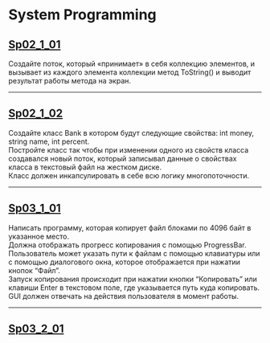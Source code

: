 # System Programming
 
## [Sp02_1_01](/Sp02_1_01/)

Создайте поток, который «принимает» в себя коллекцию элементов, и вызывает из каждого элемента коллекции метод ToString() и выводит результат работы метода на экран.

-----

## [Sp02_1_02](/Sp02_1_02/)

Создайте класс Bank в котором будут следующие свойства: int money, string name, int percent.<br>
Постройте класс так чтобы при изменении одного из свойств класса создавался новый поток, который записывал данные о свойствах класса в текстовый файл на жестком диске.<br>
Класс должен инкапсулировать в себе всю логику многопоточности.

-----

## [Sp03_1_01](/Sp03_1_01/)

Написать программу, которая копирует файл блоками по 4096 байт в указанное место.<br>
Должна отображать прогресс копирования с помощью ProgressBar.<br>
Пользователь может указать пути к файлам с помощью клавиатуры или с помощью диалогового окна, которое отображается при нажатии кнопок “Файл”.<br>
Запуск копирования происходит при нажатии кнопки “Копировать” или клавиши Enter в текстовом поле, где указывается путь куда копировать.<br>
GUI должен отвечать на действия пользователя в момент работы.

-----

## [Sp03_2_01](/Sp03_2_01/)
